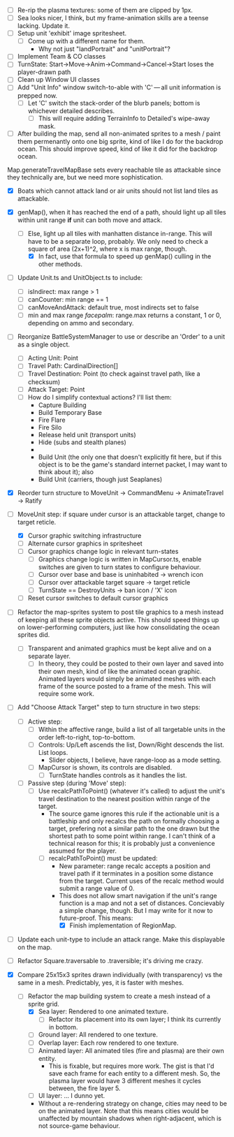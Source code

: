 - [ ] Re-rip the plasma textures: some of them are clipped by 1px.
- [ ] Sea looks nicer, I think, but my frame-animation skills are a teense lacking. Update it.
- [ ] Setup unit 'exhibit' image spritesheet.
    - [ ] Come up with a different name for them.
        - Why not just "landPortrait" and "unitPortrait"?

- [ ] Implement Team & CO classes
- [ ] TurnState: Start→Move→Anim→Command→Cancel→Start loses the player-drawn path
- [ ] Clean up Window UI classes
- [ ] Add "Unit Info" window switch-to-able with 'C' — all unit information is prepped now.
    - [ ] Let 'C' switch the stack-order of the blurb panels; bottom is whichever detailed describes.
        - [ ] This will require adding TerrainInfo to Detailed's wipe-away mask.

- [ ] After building the map, send all non-animated sprites to a mesh / paint them permenantly onto one big sprite, kind of like I do for the backdrop ocean. This should improve speed, kind of like it did for the backdrop ocean.

Map.generateTravelMapBase sets every reachable tile as attackable since they technically are,
but we need more sophistication.
- [X] Boats which cannot attack land or air units should not list land tiles as attackable.
- [X] genMap(), when it has reached the end of a path, should light up all tiles within unit range **if** unit can both move and attack.
    - [ ] Else, light up all tiles with manhatten distance in-range. This will have to be a separate loop, probably. We only need to check a square of area (2x+1)^2, where x is max range, though.
        - [X] In fact, use that formula to speed up genMap() culling in the other methods.

- [ ] Update Unit.ts and UnitObject.ts to include:
    - [ ] isIndirect: max range > 1
    - [ ] canCounter: min range == 1
    - [ ] canMoveAndAttack: default true, most indirects set to false
    - [ ] min and max range *facepalm*: range.max returns a constant, 1 or 0, depending on ammo and secondary.

- [ ] Reorganize BattleSystemManager to use or describe an 'Order' to a unit as a single object.
    - [ ] Acting Unit: Point
    - [ ] Travel Path: CardinalDirection[]
    - [ ] Travel Destination: Point (to check against travel path, like a checksum)
    - [ ] Attack Target: Point
    - [ ] How do I simplify contextual actions? I'll list them:
        - Capture Building
        - Build Temporary Base
        - Fire Flare
        - Fire Silo
        - Release held unit (transport units)
        - Hide (subs and stealth planes)
        - 
        - Build Unit (the only one that doesn't explicitly fit here, but if this object is to be the game's standard internet packet, I may want to think about it); also
        - Build Unit (carriers, though just Seaplanes)

- [X] Reorder turn structure to MoveUnit → CommandMenu → AnimateTravel → Ratify
- [ ] MoveUnit step: if square under cursor is an attackable target, change to target reticle.
    - [X] Cursor graphic switching infrastructure
    - [ ] Alternate cursor graphics in spritesheet
    - [ ] Cursor graphics change logic in relevant turn-states
        - [ ] Graphics change logic is written in MapCursor.ts, enable switches are given to turn states to configure behaviour.
        - [ ] Cursor over base and base is uninhabited → wrench icon
        - [ ] Cursor over attackable target square → target reticle
        - [ ] TurnState == DestroyUnits → ban icon / 'X' icon
    - [ ] Reset cursor switches to default cursor graphics

- [ ] Refactor the map-sprites system to post tile graphics to a mesh instead of keeping all these sprite objects active. This should speed things up on lower-performing computers, just like how consolidating the ocean sprites did.
    - [ ] Transparent and animated graphics must be kept alive and on a separate layer.
        - [ ] In theory, they could be posted to their own layer and saved into their own mesh, kind of like the animated ocean graphic. Animated layers would simply be animated meshes with each frame of the source posted to a frame of the mesh.
        This will require some work.

- [ ] Add "Choose Attack Target" step to turn structure in two steps:
    - [ ] Active step:
        - [ ] Within the affective range, build a list of all targetable units in the order left-to-right, top-to-bottom.
        - [ ] Controls: Up/Left ascends the list, Down/Right descends the list. List loops.
            - Slider objects, I believe, have range-loop as a mode setting.
        - [ ] MapCursor is shown, its controls are disabled.
            - [ ] TurnState handles controls as it handles the list.
    - [ ] Passive step (during 'Move' step):
        - [ ] Use recalcPathToPoint() (whatever it's called) to adjust the unit's travel destination to the nearest position within range of the target.
            - The source game ignores this rule if the actionable unit is a battleship and only recalcs the path on formally choosing a target, prefering not a similar path to the one drawn but the shortest path to some point within range. I can't think of a technical reason for this; it is probably just a convenience assumed for the player.
            - [ ] recalcPathToPoint() must be updated:
                - New parameter: range
                recalc accepts a position and travel path if it terminates in a position some distance from the target.
                Current uses of the recalc method would submit a range value of 0.
                - This does not allow smart navigation if the unit's range function is a map and not a set of distances. Concievably a simple change, though. But I may write for it now to future-proof. This means:
                    - [X] Finish implementation of RegionMap.

- [ ] Update each unit-type to include an attack range. Make this displayable on the map.

- [ ] Refactor Square.traversable to .traversible; it's driving me crazy.
- [X] Compare 25x15x3 sprites drawn individually (with transparency) vs the same in a mesh.
    Predictably, yes, it is faster with meshes.
    - [ ] Refactor the map building system to create a mesh instead of a sprite grid.
        - [X] Sea layer: Rendered to one animated texture.
            - [ ] Refactor its placement into its own layer; I think its currently in bottom.
        - [ ] Ground layer: All rendered to one texture.
        - [ ] Overlap layer: Each row rendered to one texture.
        - [ ] Animated layer: All animated tiles (fire and plasma) are their own entity.
            - This is fixable, but requires more work.
            The gist is that I'd save each frame for each entity to a different mesh. So, the plasma layer would have 3 different meshes it cycles between, the fire layer 5.
        - [ ] UI layer: ... I dunno yet.
        - Without a re-rendering strategy on change, cities may need to be on the animated layer. Note that this means cities would be unaffected by mountain shadows when right-adjacent, which is not source-game behaviour.